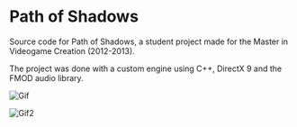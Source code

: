 Path of Shadows
======================
Source code for Path of Shadows, a student project made for the Master in Videogame Creation (2012-2013).

The project was done with a custom engine using C++, DirectX 9 and the FMOD audio library.

![Gif](https://media.moddb.com/images/games/1/27/26562/ifpxRHIYcvRLe.gif)

![Gif2](https://media.indiedb.com/images/games/1/27/26562/Untitled-2.gif)
